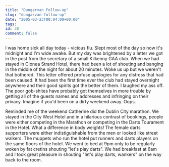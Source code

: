 ```yaml
---
title: "Dungarvan Follow-up"
slug: "dungarvan-follow-up"
date: "2005-03-23T00:04:00+00:00"
tags:
id: 38
comment: false
---
```


<div style="clear:both;"></div>I was home sick all day today - vicious flu. Slept most of the day so now it's midnight and I'm wide awake. But my day was brightened by a letter we got in the post from the secretary of a small Kilkenny GAA club. When we had stayed in Clonea Strand Hotel, there had been a lot of shouting and banging in the middle of the night for about 20 minutes. Woke us up but we weren't that bothered. This letter offered profuse apologies for any distress that had been caused. It had been the first time ever the club had stayed overnight anywhere and their good spirits got the better of them. I laughed my ass off. The poor gob-shites have probably got themselves in more trouble by getting all of the guests names and addresses and infringing on their privacy. Imagine if you'd been on a dirty weekend away. Oops.

Reminded me of the weekend Catherine did the Dublin City marathon. We stayed in the City West Hotel and in a hilarious contrast of bookings, people were either competing in the Marathon or competing in the Darts Tourament in the Hotel. What a difference in body weights! The female darts supporters were either indistiguishable from the men or looked like street walkers. The muppets who run the hotel put runners and darts players on the same floors of the hotel. We went to bed at 9pm only to be regularly woken by fat cretins shouting "let's play darts". We had breakfast at 6am and I took great pleasure in shouting "let's play darts, wankers" on the way back to the room.<div style="clear:both; padding-bottom: 0.25em;"></div>
